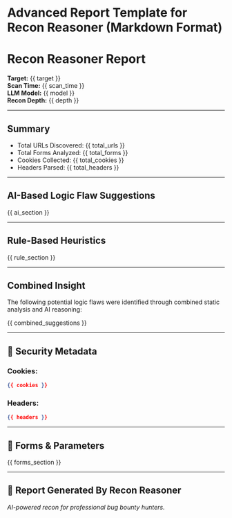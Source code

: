 # Advanced Report Template for Recon Reasoner (Markdown Format)
# Recon Reasoner Report

**Target:** {{ target }}  
**Scan Time:** {{ scan_time }}  
**LLM Model:** {{ model }}  
**Recon Depth:** {{ depth }}

---

## Summary

- Total URLs Discovered: {{ total_urls }}
- Total Forms Analyzed: {{ total_forms }}
- Cookies Collected: {{ total_cookies }}
- Headers Parsed: {{ total_headers }}

---

## AI-Based Logic Flaw Suggestions
{{ ai_section }}

---

## Rule-Based Heuristics
{{ rule_section }}

---

## Combined Insight
The following potential logic flaws were identified through combined static analysis and AI reasoning:

{{ combined_suggestions }}

---

## 🔐 Security Metadata
### Cookies:
```json
{{ cookies }}
```

### Headers:
```json
{{ headers }}
```

---

## 🧪 Forms & Parameters
{{ forms_section }}

---

## 📆 Report Generated By Recon Reasoner
*AI-powered recon for professional bug bounty hunters.*
